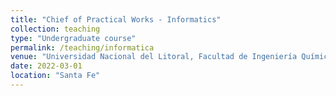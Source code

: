 ```yaml
---
title: "Chief of Practical Works - Informatics"
collection: teaching
type: "Undergraduate course"
permalink: /teaching/informatica
venue: "Universidad Nacional del Litoral, Facultad de Ingeniería Química"
date: 2022-03-01
location: "Santa Fe"
---
```

